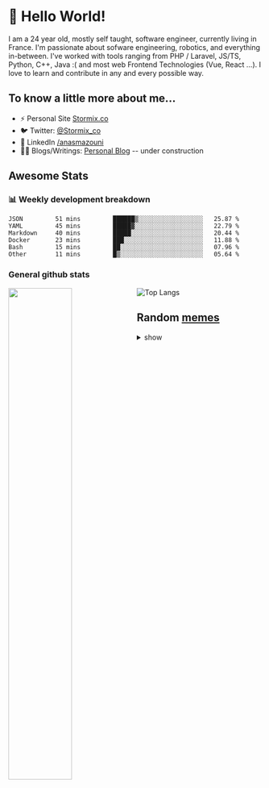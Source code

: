 # 👋 Hello World!

I am a 24 year old, mostly self taught, software engineer, currently living in France. I'm passionate about sofware engineering, robotics, and everything in-between. I've worked with tools ranging from PHP / Laravel, JS/TS, Python, C++, Java :( and most web Frontend Technologies (Vue, React ...). I love to learn and contribute in any and every possible way.

## To know a little more about me...

- ⚡ Personal Site [Stormix.co](http://stormix.co/)
- 🐦 Twitter: [@Stormix_co](https://twitter.com/stormix_co)
- 👥 LinkedIn [/anasmazouni](https://linkedin.com/in/anasmazouni)
- 👨‍💻 Blogs/Writings: [Personal Blog](https://blog.anasmazouni.dev/) -- under construction

## Awesome Stats

### :bar_chart: Weekly development breakdown

<!--START_SECTION:waka-->

```text
JSON         51 mins         ██████▒░░░░░░░░░░░░░░░░░░   25.87 %
YAML         45 mins         █████▓░░░░░░░░░░░░░░░░░░░   22.79 %
Markdown     40 mins         █████░░░░░░░░░░░░░░░░░░░░   20.44 %
Docker       23 mins         ███░░░░░░░░░░░░░░░░░░░░░░   11.88 %
Bash         15 mins         ██░░░░░░░░░░░░░░░░░░░░░░░   07.96 %
Other        11 mins         █▒░░░░░░░░░░░░░░░░░░░░░░░   05.64 %
```

<!--END_SECTION:waka-->


### General github stats

[<img align="left" width="50%" src="https://github-readme-stats.vercel.app/api?username=stormix&count_private=true&show_icons=true&theme=radical" />](https://github-readme-stats.vercel.app/api?username=stormix&count_private=true&show_icons=true&theme=radical)
![Top Langs](https://github-readme-stats.vercel.app/api/top-langs/?username=stormix&hide=TeX&layout=compact&theme=radical)


## Random [memes](https://github.com/Stormix/memes/)
<details>
<summary> show
</summary>
  
  ![meme](https://memes.stormix.co/send/memes)
</details>


